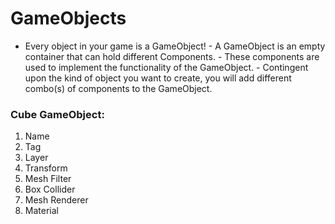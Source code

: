 # GameObjects

- Every object in your game is a GameObject!
		- A GameObject is an empty container that can hold different Components.
		- These components are used to implement the functionality of the GameObject.
		- Contingent upon the kind of object you want to create, you will add different combo(s) of
			components to the GameObject.

### Cube GameObject:
1. Name
2. Tag
3. Layer
4. Transform
5. Mesh Filter
6. Box Collider
7. Mesh Renderer
8. Material
